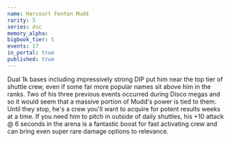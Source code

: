 ```yaml
---
name: Harcourt Fenton Mudd
rarity: 5
series: dsc
memory_alpha:
bigbook_tier: 5
events: 17
in_portal: true
published: true
---
```


Dual 1k bases including impressively strong DIP put him near the top tier of shuttle crew, even if some far more popular names sit above him in the ranks. Two of his three previous events occurred during Disco megas and so it would seem that a massive portion of Mudd's power is tied to them. Until they stop, he's a crew you'll want to acquire for potent results weeks at a time. If you need him to pitch in outside of daily shuttles, his +10 attack @ 6 seconds in the arena is a fantastic boost for fast activating crew and can bring even super rare damage options to relevance.
